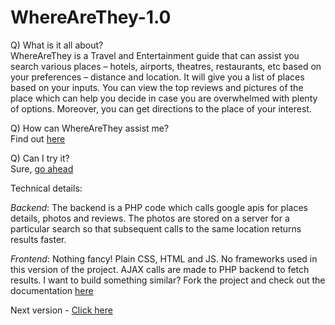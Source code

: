 # WhereAreThey-1.0

Q) What is it all about?<br>
WhereAreThey is a Travel and Entertainment guide that can assist you search various places – hotels, airports, theatres, restaurants, etc based on your preferences – distance and location.
It will give you a list of places based on your inputs. You can view the top reviews and pictures of the place which can help you decide in case you are overwhelmed with plenty of options.
Moreover, you can get directions to the place of your interest.

Q) How can WhereAreThey assist me?<br>
Find out <a href="https://www.youtube.com/watch?v=1uffTsR2jLk&feature=youtu.be">here</a>

Q) Can I try it? <br>
Sure, <a href="http://cs-server.usc.edu:39016/T&E.php">go ahead</a> 

Technical details:

<i>Backend</i>: 
The backend is a PHP code which calls google apis for places details, photos and reviews. The photos are stored on a server for a particular search so that subsequent calls to the same location returns results faster.

<i>Frontend</i>:
Nothing fancy! Plain CSS, HTML and JS. No frameworks used in this version of the project. AJAX calls are made to PHP backend to fetch results.
I want to build something similar?
Fork the project and check out the documentation <a href="https://github.com/WhereAreTheyrahane/Travel-And-Entertainment-Guide-PHP-Version/blob/master/HW6_Description.pdf">here</a> 

Next version - <a href="https://github.com/visrahane/WhereAreThey-2.0">Click here</a>

